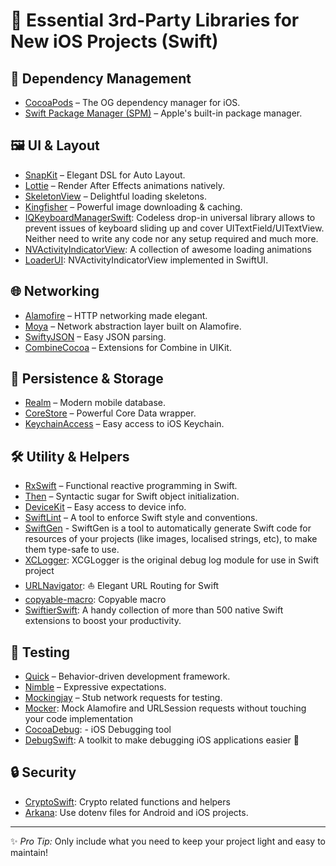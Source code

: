# 📱 Essential 3rd-Party Libraries for New iOS Projects (Swift)

## 🔧 Dependency Management
- [CocoaPods](https://cocoapods.org/) – The OG dependency manager for iOS.
- [Swift Package Manager (SPM)](https://swift.org/package-manager/) – Apple's built-in package manager.

## 🖼 UI & Layout
- [SnapKit](https://github.com/SnapKit/SnapKit) – Elegant DSL for Auto Layout.
- [Lottie](https://github.com/airbnb/lottie-ios) – Render After Effects animations natively.
- [SkeletonView](https://github.com/Juanpe/SkeletonView) – Delightful loading skeletons.
- [Kingfisher](https://github.com/onevcat/Kingfisher) – Powerful image downloading & caching.
- [IQKeyboardManagerSwift](https://github.com/hackiftekhar/IQKeyboardManager): Codeless drop-in universal library allows to prevent issues of keyboard sliding up and cover UITextField/UITextView. Neither need to write any code nor any setup required and much more.
- [NVActivityIndicatorView](https://github.com/ninjaprox/NVActivityIndicatorView): A collection of awesome loading animations
- [LoaderUI](https://github.com/ninjaprox/LoaderUI): NVActivityIndicatorView implemented in SwiftUI.

## 🌐 Networking
- [Alamofire](https://github.com/Alamofire/Alamofire) – HTTP networking made elegant.
- [Moya](https://github.com/Moya/Moya) – Network abstraction layer built on Alamofire.
- [SwiftyJSON](https://github.com/SwiftyJSON/SwiftyJSON) – Easy JSON parsing.
- [CombineCocoa](https://github.com/CombineCommunity/CombineCocoa) – Extensions for Combine in UIKit.

## 💾 Persistence & Storage
- [Realm](https://github.com/realm/realm-cocoa) – Modern mobile database.
- [CoreStore](https://github.com/JohnEstropia/CoreStore) – Powerful Core Data wrapper.
- [KeychainAccess](https://github.com/kishikawakatsumi/KeychainAccess) – Easy access to iOS Keychain.

## 🛠 Utility & Helpers
- [RxSwift](https://github.com/ReactiveX/RxSwift) – Functional reactive programming in Swift.
- [Then](https://github.com/devxoul/Then) – Syntactic sugar for Swift object initialization.
- [DeviceKit](https://github.com/devicekit/DeviceKit) – Easy access to device info.
- [SwiftLint](https://github.com/realm/SwiftLint) – A tool to enforce Swift style and conventions.
- [SwiftGen](https://github.com/SwiftGen/SwiftGen) - SwiftGen is a tool to automatically generate Swift code for resources of your projects (like images, localised strings, etc), to make them type-safe to use.
- [XCLogger](https://github.com/DaveWoodCom/XCGLogger): XCGLogger is the original debug log module for use in Swift project
- [URLNavigator](https://github.com/devxoul/URLNavigator): ⛵️ Elegant URL Routing for Swift
- [copyable-macro](https://github.com/hootsuite/copyable-macro): Copyable macro
- [SwiftierSwift](https://github.com/SwifterSwift/SwifterSwift): A handy collection of more than 500 native Swift extensions to boost your productivity.




## 🧪 Testing
- [Quick](https://github.com/Quick/Quick) – Behavior-driven development framework.
- [Nimble](https://github.com/Quick/Nimble) – Expressive expectations.
- [Mockingjay](https://github.com/kylef/Mockingjay) – Stub network requests for testing.
- [Mocker](https://github.com/WeTransfer/Mocker): Mock Alamofire and URLSession requests without touching your code implementation
- [CocoaDebug](https://github.com/acumenrev/CocoaDebug): - iOS Debugging tool
- [DebugSwift](https://github.com/DebugSwift/DebugSwift): A toolkit to make debugging iOS applications easier 🚀



## 🔒 Security
- [CryptoSwift](https://github.com/krzyzanowskim/CryptoSwift): Crypto related functions and helpers
- [Arkana](https://github.com/rogerluan/arkana):  Use dotenv files for Android and iOS projects.


---

✨ *Pro Tip:* Only include what you need to keep your project light and easy to maintain!

